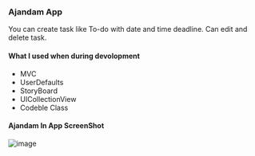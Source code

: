 ### Ajandam App

You can create task like To-do with date and time deadline.
Can edit and delete task.
#### What I used when during devolopment
- MVC
- UserDefaults
- StoryBoard
- UICollectionView
- Codeble Class

#### Ajandam In App ScreenShot
![image](https://github.com/yigitbstnci/Ajandam/assets/120344683/ae8c4066-fcb6-4450-b617-3a26904263f8)



